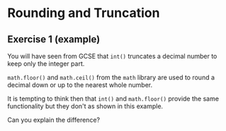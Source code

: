 # Rounding and Truncation
## Exercise 1 (example)

You will have seen from GCSE that `int()` truncates a decimal number to keep only the integer part.

`math.floor()` and `math.ceil()` from the `math` library are used to round a decimal down or up to the nearest whole number.

It is tempting to think then that `int()` and `math.floor()` provide the same functionality but they don't as shown in this example.

Can you explain the difference?